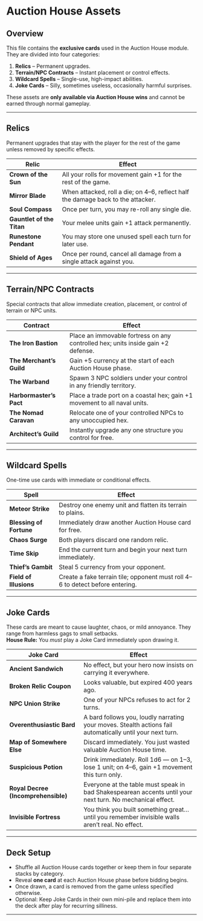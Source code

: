 # Auction House Assets

## Overview
This file contains the **exclusive cards** used in the Auction House module.  
They are divided into four categories:

1. **Relics** – Permanent upgrades.
2. **Terrain/NPC Contracts** – Instant placement or control effects.
3. **Wildcard Spells** – Single-use, high-impact abilities.
4. **Joke Cards** – Silly, sometimes useless, occasionally harmful surprises.

These assets are **only available via Auction House wins** and cannot be earned through normal gameplay.

---

## Relics
Permanent upgrades that stay with the player for the rest of the game unless removed by specific effects.

| Relic | Effect |
|-------|--------|
| **Crown of the Sun** | All your rolls for movement gain +1 for the rest of the game. |
| **Mirror Blade** | When attacked, roll a die; on 4–6, reflect half the damage back to the attacker. |
| **Soul Compass** | Once per turn, you may re-roll any single die. |
| **Gauntlet of the Titan** | Your melee units gain +1 attack permanently. |
| **Runestone Pendant** | You may store one unused spell each turn for later use. |
| **Shield of Ages** | Once per round, cancel all damage from a single attack against you. |

---

## Terrain/NPC Contracts
Special contracts that allow immediate creation, placement, or control of terrain or NPC units.

| Contract | Effect |
|----------|--------|
| **The Iron Bastion** | Place an immovable fortress on any controlled hex; units inside gain +2 defense. |
| **The Merchant’s Guild** | Gain +5 currency at the start of each Auction House phase. |
| **The Warband** | Spawn 3 NPC soldiers under your control in any friendly territory. |
| **Harbormaster’s Pact** | Place a trade port on a coastal hex; gain +1 movement to all naval units. |
| **The Nomad Caravan** | Relocate one of your controlled NPCs to any unoccupied hex. |
| **Architect’s Guild** | Instantly upgrade any one structure you control for free. |

---

## Wildcard Spells
One-time use cards with immediate or conditional effects.

| Spell | Effect |
|-------|--------|
| **Meteor Strike** | Destroy one enemy unit and flatten its terrain to plains. |
| **Blessing of Fortune** | Immediately draw another Auction House card for free. |
| **Chaos Surge** | Both players discard one random relic. |
| **Time Skip** | End the current turn and begin your next turn immediately. |
| **Thief’s Gambit** | Steal 5 currency from your opponent. |
| **Field of Illusions** | Create a fake terrain tile; opponent must roll 4–6 to detect before entering. |

---

## Joke Cards
These cards are meant to cause laughter, chaos, or mild annoyance. They range from harmless gags to small setbacks.  
**House Rule:** You *must* play a Joke Card immediately upon drawing it.

| Joke Card | Effect |
|-----------|--------|
| **Ancient Sandwich** | No effect, but your hero now insists on carrying it everywhere. |
| **Broken Relic Coupon** | Looks valuable, but expired 400 years ago. |
| **NPC Union Strike** | One of your NPCs refuses to act for 2 turns. |
| **Overenthusiastic Bard** | A bard follows you, loudly narrating your moves. Stealth actions fail automatically until your next turn. |
| **Map of Somewhere Else** | Discard immediately. You just wasted valuable Auction House time. |
| **Suspicious Potion** | Drink immediately. Roll 1d6 — on 1–3, lose 1 unit; on 4–6, gain +1 movement this turn only. |
| **Royal Decree (Incomprehensible)** | Everyone at the table must speak in bad Shakespearean accents until your next turn. No mechanical effect. |
| **Invisible Fortress** | You think you built something great… until you remember invisible walls aren’t real. No effect. |

---

## Deck Setup
- Shuffle all Auction House cards together or keep them in four separate stacks by category.
- Reveal **one card** at each Auction House phase before bidding begins.
- Once drawn, a card is removed from the game unless specified otherwise.
- Optional: Keep Joke Cards in their own mini-pile and replace them into the deck after play for recurring silliness.

---
